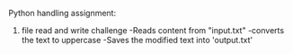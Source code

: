Python handling assignment:
  1. file read and write challenge
     -Reads content from "input.txt"
     -converts the text to uppercase
     -Saves the modified text into 'output.txt'
